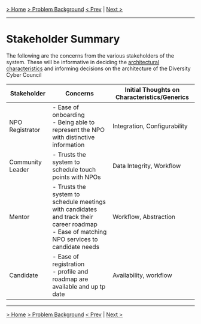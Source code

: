 [> Home](../README.md)  [> Problem Background](README.md)
[< Prev](1.5.Constraints.md)  |  [Next >](1.3.ArchitectureAnalysis.md)

---

# Stakeholder Summary

The following are the concerns from the various stakeholders of the system. These will be informative in deciding the [architectural characteristics](1.3.ArchitectureAnalysis.md) and informing decisions on the architecture of the Diversity Cyber Council

| Stakeholder      | Concerns                                                                                                                                      | Initial Thoughts on Characteristics/Generics |
|------------------|-----------------------------------------------------------------------------------------------------------------------------------------------|----------------------------------------------|
| NPO Registrator  | - Ease of onboarding<br/>- Being able to represent the NPO with distinctive information                                                       | Integration, Configurability                 |
| Community Leader | - Trusts the system to schedule touch points with NPOs       | Data Integrity, Workflow                    |
|Mentor| - Trusts the system to schedule meetings with candidates and track their career roadmap <br/>- Ease of matching NPO services to candidate needs | Workflow, Abstraction                        |
|Candidate | - Ease of registration <br/>- profile and roadmap are available and up tp date                                                                | Availability, workflow                       |

---

[> Home](../README.md)  [> Problem Background](README.md)
[< Prev](1.5.Constraints.md)  |  [Next >](1.6.RAID.md)

